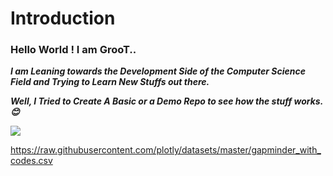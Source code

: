 # Introduction 
### Hello World ! I am GrooT..

***I am Leaning towards the Development Side of the Computer Science Field and 
Trying to Learn New Stuffs out there.***

***Well, I Tried to Create A Basic or a Demo Repo to see how the stuff works.😊***

![](https://i.pinimg.com/564x/34/74/c7/3474c79698a55c3255d23b3f363a1738.jpg)

https://raw.githubusercontent.com/plotly/datasets/master/gapminder_with_codes.csv


